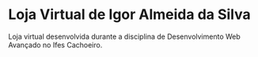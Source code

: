 # Loja Virtual de Igor Almeida da Silva 

Loja virtual desenvolvida durante a disciplina de Desenvolvimento Web Avançado no Ifes Cachoeiro.